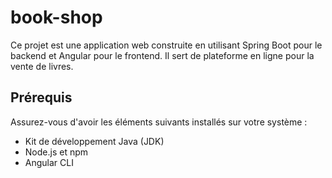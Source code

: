 # book-shop

Ce projet est une application web construite en utilisant Spring Boot pour le backend et Angular pour le frontend. Il sert de plateforme en ligne pour la vente de livres.

## Prérequis

Assurez-vous d'avoir les éléments suivants installés sur votre système :

- Kit de développement Java (JDK)
- Node.js et npm
- Angular CLI
